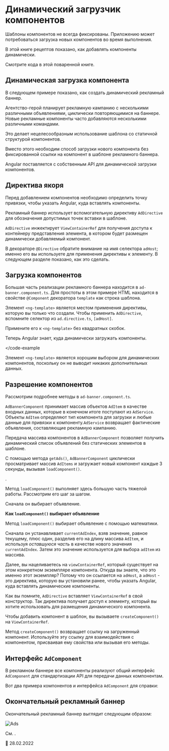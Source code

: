 # Динамический загрузчик компонентов

Шаблоны компонентов не всегда фиксированы. Приложению может потребоваться загрузка новых компонентов во время выполнения.

В этой книге рецептов показано, как добавлять компоненты динамически.

Смотрите <live-example name="dynamic-component-loader"></live-example> кода в этой поваренной книге.

<a id="dynamic-loading"></a>

## Динамическая загрузка компонента

В следующем примере показано, как создать динамический рекламный баннер.

Агентство-герой планирует рекламную кампанию с несколькими различными объявлениями, циклически повторяющимися на баннере. Новые рекламные компоненты часто добавляются несколькими различными командами.

Это делает нецелесообразным использование шаблона со статичной структурой компонентов.

Вместо этого необходим способ загрузки нового компонента без фиксированной ссылки на компонент в шаблоне рекламного баннера.

Angular поставляется с собственным API для динамической загрузки компонентов.

<a id="directive"></a>

## Директива якоря

Перед добавлением компонентов необходимо определить точку привязки, чтобы указать Angular, куда вставлять компоненты.

Рекламный баннер использует вспомогательную директиву `AdDirective` для обозначения допустимых точек вставки в шаблоне.

<code-example header="src/app/ad.directive.ts" path="dynamic-component-loader/src/app/ad.directive.ts"></code-example>

`AdDirective` инжектирует `ViewContainerRef` для получения доступа к контейнеру представления элемента, в котором будет размещен динамически добавляемый компонент.

В декораторе `@Directive` обратите внимание на имя селектора `adHost`; именно его вы используете для применения директивы к элементу. В следующем разделе показано, как это сделать.

<a id="loading-components"></a>

## Загрузка компонентов

Большая часть реализации рекламного баннера находится в `ad-banner.component.ts`. Для простоты в этом примере HTML находится в свойстве `@Component` декоратора `template` как строка шаблона.

Элемент `<ng-template>` является местом применения директивы, которую вы только что создали. Чтобы применить `AdDirective`, вспомните селектор из `ad.directive.ts`, `[adHost]`.

Примените его к `<ng-template>` без квадратных скобок.

Теперь Angular знает, куда динамически загружать компоненты.

<code-example header="src/app/ad-banner.component.ts (template)" path="dynamic-component-loader/src/app/ad-banner.component.ts" region="ad-host"></code-example

Элемент `<ng-template>` является хорошим выбором для динамических компонентов, поскольку он не выводит никаких дополнительных данных.

<a id="resolving-components"></a>

## Разрешение компонентов

Рассмотрим подробнее методы в `ad-banner.component.ts`.

`AdBannerComponent` принимает массив объектов `AdItem` в качестве входных данных, которые в конечном итоге поступают из `AdService`. Объекты `AdItem` определяют тип компонента для загрузки и любые данные для привязки к компоненту.`AdService` возвращает фактические объявления, составляющие рекламную кампанию.

Передача массива компонентов в `AdBannerComponent` позволяет получить динамический список объявлений без статических элементов в шаблоне.

С помощью метода `getAds()`, `AdBannerComponent` циклически просматривает массив `AdItems` и загружает новый компонент каждые 3 секунды, вызывая `loadComponent()`.

<code-example header="src/app/ad-banner.component.ts (excerpt)" path="dynamic-component-loader/src/app/ad-banner.component.ts" region="class"></code-example>.

Метод `loadComponent()` выполняет здесь большую часть тяжелой работы. Рассмотрим его шаг за шагом.

Сначала он выбирает объявление.

<div class="alert is-helpful">

**Как `loadComponent()` выбирает объявление**

Метод `loadComponent()` выбирает объявление с помощью математики.

Сначала он устанавливает `currentAdIndex`, взяв значение, равное текущему, плюс один, разделив его на длину массива `AdItem`, и используя _оставшуюся часть_ в качестве нового значения `currentAdIndex`. Затем это значение используется для выбора `adItem` из массива.

</div>

Далее, вы нацеливаетесь на `viewContainerRef`, который существует на этом конкретном экземпляре компонента. Откуда вы знаете, что это именно этот экземпляр?
Потому что он ссылается на `adHost`, а `adHost` - это директива, которую вы установили ранее, чтобы указать Angular, куда вставлять динамические компоненты.

Как вы помните, `AdDirective` вставляет `ViewContainerRef` в свой конструктор. Так директива получает доступ к элементу, который вы хотите использовать для размещения динамического компонента.

Чтобы добавить компонент в шаблон, вы вызываете `createComponent()` на `ViewContainerRef`.

Метод `createComponent()` возвращает ссылку на загруженный компонент. Используйте эту ссылку для взаимодействия с компонентом, присваивая ему свойства или вызывая его методы.

<a id="common-interface"></a>

## Интерфейс `AdComponent`

В рекламном баннере все компоненты реализуют общий интерфейс `AdComponent` для стандартизации API для передачи данных компонентам.

Вот два примера компонентов и интерфейса `AdComponent` для справки:

<code-tabs>
     <code-pane header="hero-job-ad.component.ts" path="dynamic-component-loader/src/app/hero-job-ad.component.ts"></code-pane>
    <code-pane header="hero-profile.component.ts" path="dynamic-component-loader/src/app/hero-profile.component.ts"></code-pane>
    <code-pane header="ad.component.ts" path="dynamic-component-loader/src/app/ad.component.ts"></code-pane>
</code-tabs>

<a id="final-ad-baner"></a>

## Окончательный рекламный баннер

Окончательный рекламный баннер выглядит следующим образом:

<div class="lightbox">

<img alt="Ads" src="generated/images/guide/dynamic-component-loader/ads-example.gif">

</div>

См. <live-example name="dynamic-component-loader"></live-example>.

<!-- links -->

<!-- external links -->

<!-- end links -->

:date: 28.02.2022

